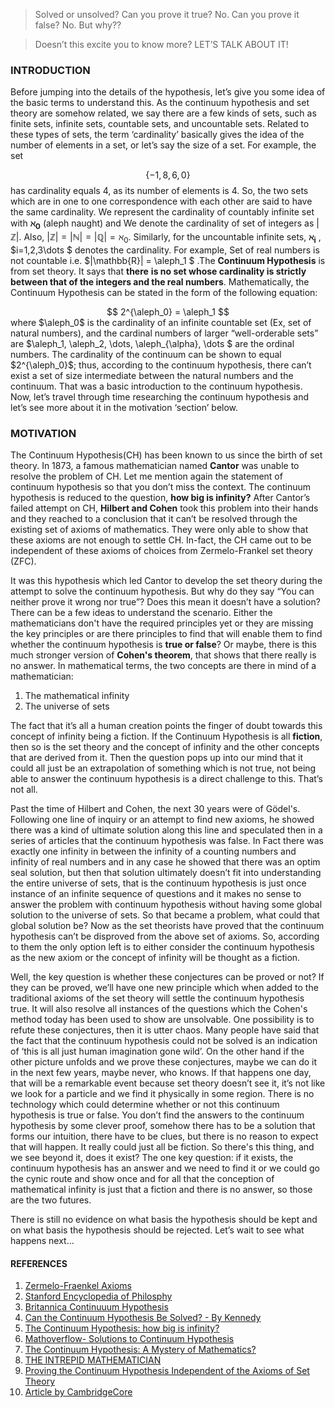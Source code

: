 
> Solved or unsolved? Can you prove it true? No. Can you prove it false? No. But why??

> Doesn’t this excite you to know more? LET’S TALK ABOUT IT!

### INTRODUCTION

Before jumping into the details of the hypothesis, let’s give you some idea of the basic terms to understand this. As the continuum hypothesis and set theory are somehow related, we say there are a few kinds of sets, such as finite sets, infinite sets, countable sets, and uncountable sets. Related to these types of sets, the term ‘cardinality’ basically gives the idea of the number of elements in a set, or let’s say the size of a set. For example, the set <center> $$ \{-1,8,6,0\} $$ </center> has cardinality equals 4, as its number of elements is 4. So, the two sets which are in one to one correspondence with each other are said to have the same cardinality. We represent the cardinality of countably infinite set with $\mathbf{\aleph_0}$ (aleph naught) and We denote the cardinality of set of integers as $|\mathbb{Z}|$. Also, $|\mathbb{Z}| = |\mathbb{N}| = |\mathbb{Q}| = \aleph_0$. Similarly, for the uncountable infinite sets, $\mathbf{\aleph_i}$ , $i=1,2,3\dots $ denotes the cardinality. For example, Set of real numbers is not countable i.e. $|\mathbb{R}| = \aleph_1 $ .The **Continuum Hypothesis** is from set theory. It says that **there** **is no set whose cardinality is strictly between that of the integers and the real numbers**. Mathematically, the Continuum Hypothesis can be stated in the form of the following equation: 
<center>
$$
2^{\aleph_0} = \aleph_1
$$
</center>
where $\aleph_0$ is the cardinality of an infinite countable set (Ex, set of natural numbers), and the cardinal numbers of larger “well-orderable sets” are $\aleph_1, \aleph_2, \dots, \aleph_{\alpha}, \dots $ are the ordinal numbers. The cardinality of the continuum can be shown to equal $2^{\aleph_0}$; thus, according to the continuum hypothesis, there can’t exist a set of size intermediate between the natural numbers and the continuum. That was a basic introduction to the continuum hypothesis. Now, let’s travel through time researching the continuum hypothesis and let’s see more about it in the motivation ‘section’ below.

### MOTIVATION

The Continuum Hypothesis(CH) has been known to us since the birth of set theory. In 1873, a famous mathematician named **Cantor** was unable to resolve the problem of CH. Let me mention again the statement of continuum hypothesis so that you don’t miss the context. The continuum hypothesis is reduced to the question, **how big is infinity?** After Cantor’s failed attempt on CH, **Hilbert and Cohen** took this problem into their hands and they reached to a conclusion that it can’t be resolved through the existing set of axioms of mathematics. They were only able to show that these axioms are not enough to settle CH. In-fact, the CH came out to be independent of these axioms of choices from Zermelo-Frankel set theory (ZFC). 

It was this hypothesis which led Cantor to develop the set theory during the attempt to solve the continuum hypothesis. But why do they say “You can neither prove it wrong nor true”? Does this mean it doesn’t have a solution? There can be a few ideas to understand the scenario. Either the mathematicians don't have the required principles yet or they are missing the key principles or are there principles to find that will enable them to find whether the continuum hypothesis is **true or false**? Or maybe, there is this much stronger version of **Cohen's theorem**, that shows that there really is no answer. In mathematical terms, the two concepts are there in mind of a mathematician:

1. The mathematical infinity
2. The universe of sets

The fact that it’s all a human creation points the finger of doubt towards this concept of infinity being a fiction. If the Continuum Hypothesis is all **fiction**, then so is the set theory and the concept of infinity and the other concepts that are derived from it. Then the question pops up into our mind that it could all just be an extrapolation of something which is not true, not being able to answer the continuum hypothesis is a direct challenge to this. That’s not all. 

Past the time of Hilbert and Cohen, the next 30 years were of Gödel's. Following one line of inquiry or an attempt to find new axioms, he showed there was a kind of ultimate solution along this line and speculated then in a series of articles that the continuum hypothesis was false. In Fact there was exactly one infinity in between the infinity of a counting numbers and infinity of real numbers and in any case he showed that there was an optim seal solution, but then that solution ultimately doesn’t fit into understanding the entire universe of sets, that is the continuum hypothesis is just once instance of an infinite sequence of questions and it makes no sense to answer the problem with continuum hypothesis without having some global solution to the universe of sets. So that became a problem, what could that global solution be? Now as the set theorists have proved that the continuum hypothesis can’t be disproved from the above set of axioms. So, according to them the only option left is to either consider the continuum hypothesis as the new axiom or the concept of infinity will be thought as a fiction. 

Well, the key question is whether these conjectures can be proved or not? If they can be proved, we’ll have one new principle which when added to the traditional axioms of the set theory will settle the continuum hypothesis true. It will also resolve all instances of the questions which the Cohen's method today has been used to show are unsolvable. One possibility is to refute these conjectures, then it is utter chaos. Many people have said that the fact that the continuum hypothesis could not be solved is an indication of ‘this is all just human imagination gone wild’. On the other hand if the other picture unfolds and we prove these conjectures, maybe we can do it in the next few years, maybe never, who knows. If that happens one day, that will be a remarkable event because set theory doesn’t see it, it’s not like we look for a particle and we find it physically in some region. There is no technology which could determine whether or not this continuum hypothesis is true or false. You don’t find the answers to the continuum hypothesis by some clever proof, somehow there has to be a solution that forms our intuition, there have to be clues, but there is no reason to expect that will happen. It really could just all be fiction. So there's this thing, and we see beyond it, does it exist? The one key question: if it exists, the continuum hypothesis has an answer and we need to find it or we could go the cynic route and show once and for all that the conception of mathematical infinity is just that a fiction and there is no answer, so those are the two futures.

There is still no evidence on what basis the hypothesis should be kept and on what basis the hypothesis should be rejected. Let’s wait to see what happens next…

#### REFERENCES

1. <a href="https://cdn.britannica.com/46/78246-004-10DAA5A8/Zermelo-Fraenkel-axioms.jpg">Zermelo-Fraenkel Axioms</a>
2. <a href="https://plato.stanford.edu/entries/continuum-hypothesis/">Stanford Encyclopedia of Philosphy</a>
3. <a href="https://www.britannica.com/science/continuum-hypothesis">Britannica Continuuum Hypothesis</a>
4. <a href="https://www.ias.edu/ideas/2011/kennedy-continuum-hypothesis">Can the Continuum Hypothesis Be Solved? - By Kennedy</a>
5. <a href="https://e.math.cornell.edu/people/mann/classes/chicago/CH.pdf">The Continuum Hypothesis: how big is infinity?</a>
6. <a href= "https://mathoverflow.net/questions/23829/solutions-to-the-continuum-hypothesis">Mathoverflow- Solutions to Continuum Hypothesis</a>
7. <a href="https://ercim-news.ercim.eu/en73/special/the-continuum-hypothesis-a-mystery-of-mathematics">The Continuum Hypothesis: A Mystery of Mathematics?</a>
8. <a href="https://anthonybonato.com/2018/01/03/the-continuum-hypothesis/">THE INTREPID MATHEMATICIAN</a>
9. <a href="https://honorscollege.charlotte.edu/sites/honorscollege.charlotte.edu/files/media/Capstone%20-%20Rachel%20Minster%20-%20Layperson%20Summary%20-%20Math%20Example%20%28on%20Capstone%20Project%20Examples%29.pdf">Proving the Continuum Hypothesis Independent of the Axioms of Set Theory</a>
10. <a href="https://www.cambridge.org/core/books/abs/set-theory-arithmetic-and-foundations-of-mathematics/continuum-hypothesis-the-genericmultiverse-of-sets-and-the-conjecture/2574A30D597A9FD7D8D5002F655C67C4">Article by CambridgeCore</a>
